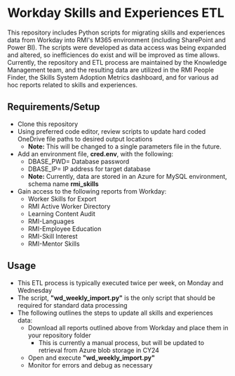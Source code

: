 # Workday Skills and Experiences ETL
 This repository includes Python scripts for migrating skills and experiences data from Workday into RMI's M365 environment (including SharePoint and Power BI). The scripts were developed as data access was being expanded and altered, so inefficiences do exist and will be improved as time allows. Currently, the repository and ETL process are maintained by the Knowledge Management team, and the resulting data are utilized in the RMI People Finder, the Skills System Adoption Metrics dashboard, and for various ad hoc reports related to skills and experiences.

## Requirements/Setup
- Clone this repository
- Using preferred code editor, review scripts to update hard coded OneDrive file paths to desired output locations
   - **Note:** This will be changed to a single parameters file in the future.
- Add an environment file, **cred.env**, with the following:
   - DBASE_PWD= Database password
   - DBASE_IP= IP address for target database
   - **Note:** Currently, data are stored in an Azure for MySQL environment, schema name **rmi_skills**
 - Gain access to the following reports from Workday:
    - Worker Skills for Export
    - RMI Active Worker Directory
    - Learning Content Audit
    - RMI-Languages
    - RMI-Employee Education
    - RMI-Skill Interest
    - RMI-Mentor Skills

## Usage
- This ETL process is typically executed twice per week, on Monday and Wednesday
- The script, **"wd_weekly_import.py"** is the only script that should be required for standard data processing
- The following outlines the steps to update all skills and experiences data:
    - Download all reports outlined above from Workday and place them in your repository folder
        - This is currently a manual process, but will be updated to retrieval from Azure blob storage in CY24
    - Open and execute **"wd_weekly_import.py"**
    - Monitor for errors and debug as necessary

